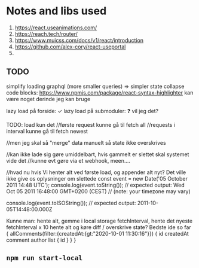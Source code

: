 # Notes and libs used

1. https://react.useanimations.com/
2. https://reach.tech/router/
3. https://www.muicss.com/docs/v1/react/introduction
4. https://github.com/alex-cory/react-useportal
5.

## TODO

simplify loading graphql (more smaller queries) => simpler state
collapse code blocks: https://www.npmjs.com/package/react-syntax-highlighter kan være noget derinde jeg kan bruge

lazy load på forside: ✓
lazy load på submoduler: ❓ vil jeg det?

TODO: load kun det
//første request kunne gå til fetch all
//requests i interval kunne gå til fetch newest

//men jeg skal så "merge" data manuelt så state ikke overskrives

//kan ikke lade sig gøre umiddelbart, hvis gammelt er slettet skal systemet vide det
//kunne evt gøre via et webhook, meen....

//hvad nu hvis
Vi henter alt ved første load, og appender alt nyt?
Det ville ikke give os oplysninger om slettede
const event = new Date('05 October 2011 14:48 UTC');
console.log(event.toString());
// expected output: Wed Oct 05 2011 16:48:00 GMT+0200 (CEST)
// (note: your timezone may vary)

console.log(event.toISOString());
// expected output: 2011-10-05T14:48:00.000Z

Kunne man: hente alt, gemme i local storage
fetchInterval, hente det nyeste
fetchInterval x 10 hente alt og køre diff / overskrive state?
Bedste ide so far
{
allComments(filter:{createdAt:{gt:"2020-10-01 11:30:16"}}) {
id
createdAt
comment
author
list {
id
}
}
}

## `npm run start-local`
